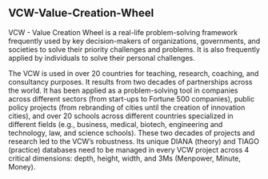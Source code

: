 ## VCW-Value-Creation-Wheel

VCW - Value Creation Wheel is a real-life problem-solving framework frequently used by key decision-makers of organizations, governments, and societies to solve their priority challenges and problems. It is also frequently applied by individuals to solve their personal challenges.

The VCW is used in over 20 countries for teaching, research, coaching, and consultancy purposes. It results from two decades of partnerships across the world. It has been applied as a problem-solving tool in companies across different sectors (from start-ups to Fortune 500 companies), public policy projects (from rebranding of cities until the creation of innovation cities), and over 20 schools across different countries specialized in different fields (e.g., business, medical, biotech, engineering and technology, law, and science schools). These two decades of projects and research led to the VCW’s robustness. Its unique DIANA (theory) and TIAGO (practice) databases need to be managed in every VCW project across 4 critical dimensions: depth, height, width, and 3Ms (Menpower, Minute, Money).
